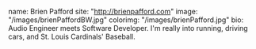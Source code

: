 name: Brien Pafford
site: "http://brienpafford.com"
image: "/images/brienPaffordBW.jpg"
colorimg: "/images/brienPafford.jpg"
bio: Audio Engineer meets Software Developer. I'm really into running, driving cars, and St. Louis Cardinals' Baseball. 
